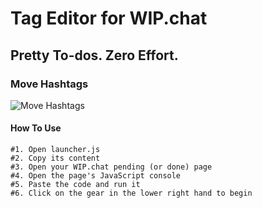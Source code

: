 Tag Editor for WIP.chat
===

Pretty To-dos. Zero Effort.
---

### Move Hashtags

![Move Hashtags](http://public.designbymobi.us/img/move-hashtags.jpg)

#### How To Use

```
#1. Open launcher.js
#2. Copy its content
#3. Open your WIP.chat pending (or done) page
#4. Open the page's JavaScript console
#5. Paste the code and run it
#6. Click on the gear in the lower right hand to begin
```